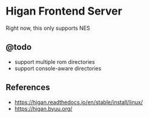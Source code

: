 # Higan Frontend Server

Right now, this only supports NES

## @todo

* support multiple rom directories
* support console-aware directories

## References

* https://higan.readthedocs.io/en/stable/install/linux/
* https://higan.byuu.org/

